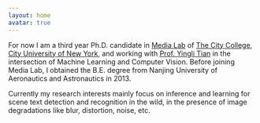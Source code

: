 ```yaml
---
layout: home
avatar: true
---
```


For now I am a third year Ph.D. candidate in [Media Lab](http://media-lab.engr.ccny.cuny.edu) of [The City College](http://www.ccny.cuny.edu), [City University of New York](http://cuny.edu), and working with [Prof. Yingli Tian](http://www-ee.ccny.cuny.edu/www/web/yltian/home.html) in the intersection of Machine Learning and Computer Vision. Before joining Media Lab, I obtained the B.E. degree from Nanjing University of Aeronautics and Astronautics in 2013\.

Currently my research interests mainly focus on inference and learning for scene text detection and recognition in the wild, in the presence of image degradations like blur, distortion, noise, etc.

